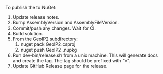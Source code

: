 To publish the to NuGet:

1. Update release notes.
2. Bump AssemblyVersion and AssemblyFileVersion.
3. Commit/push any changes. Wait for CI.
4. Build solution.
5. From the GeoIP2 subdirectory:
   1. nuget pack GeoIP2.csproj
   2. nuget push GeoIP2.<version>.nupkg
6. Run dev-bin/release.sh <tag> from a unix machine. This will generate docs
   and create the tag. The tag should be prefixed with "v".
7. Update GitHub Release page for the release.
